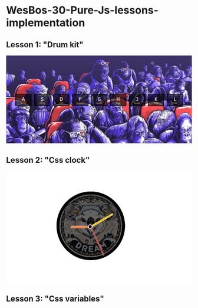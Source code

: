 # WesBos-30-Pure-Js-lessons-implementation
## Lesson 1: "Drum kit"
![drum kit](https://github.com/Rocksride/WesBos-30-Pure-Js-lessons-implementation/blob/master/lessonsScreens/lesson1.PNG)
## Lesson 2: "Css clock"
![css clock](https://github.com/Rocksride/WesBos-30-Pure-Js-lessons-implementation/blob/master/lessonsScreens/lesson2.PNG)
## Lesson 3: "Css variables"